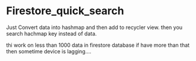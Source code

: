 # Firestore_quick_search
Just Convert data into hashmap and then add to recycler view. then you search hachmap key instead of data.

thi work on less than 1000 data in firestore database if have more than that then sometime device is lagging....
